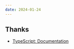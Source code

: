 ```yaml
---
date: 2024-01-24
---
```



## Thanks

- [TypeScript: Documentation](https://www.typescriptlang.org/docs/handbook/2/types-from-types.html)


